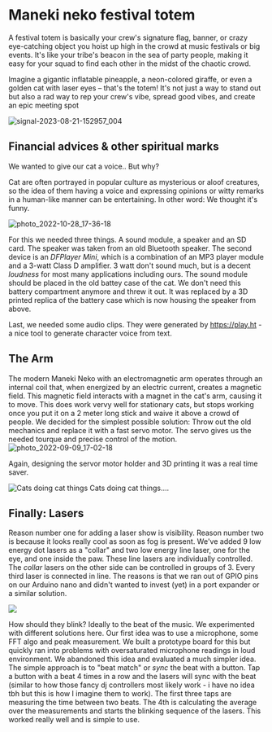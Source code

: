 # Maneki neko festival totem

A festival totem is basically your crew's signature flag, banner, or crazy eye-catching object you hoist up high in the crowd at music festivals or big events. 
It's like your tribe's beacon in the sea of party people, making it easy for your squad to find each other in the midst of the chaotic crowd.

Imagine a gigantic inflatable pineapple, a neon-colored giraffe, or even a golden cat with laser eyes – that's the totem! It's not just a way to stand out but also a rad way to rep your crew's vibe, spread good vibes, and create an epic meeting spot

![signal-2023-08-21-152957_004](https://github.com/c7h/ManekiNekoFestivalTotem/assets/2639206/efe3f8ea-bc4e-49bc-9f4f-533003f3f778)



## Financial advices & other spiritual marks
We wanted to give our cat a voice.. But why?

Cat are often portrayed in popular culture as mysterious or aloof creatures, so the idea of them having a voice and expressing opinions or witty remarks in a human-like manner can be entertaining. In other word: We thought it's funny.

![photo_2022-10-28_17-36-18](https://github.com/c7h/ManekiNekoFestivalTotem/assets/2639206/87ad4bf6-3d3b-46cb-9b54-1ab3db0b26ca)

For this we needed three things. A sound module, a speaker and an SD card. The speaker was taken from an old Bluetooth speaker. 
The second device is an _DFPlayer Mini_, which is a combination of an MP3 player module and a 3-watt Class D amplifier. 3 watt don't sound much, but is a decent _loudness_ for most many applications including ours.
The sound module should be placed in the old battey case of the cat. We don't need this battery compartment anymore and threw it out. It was replaced by a 3D printed replica of the battery case which is now housing the speaker from above.

Last, we needed some audio clips. They were generated by https://play.ht - a nice tool to generate character voice from text.

## The Arm

The modern Maneki Neko with an electromagnetic arm operates through an internal coil that, when energized by an electric current, 
creates a magnetic field. This magnetic field interacts with a magnet in the cat's arm, causing it to move. This does work vervy well for stationary cats, but stops working once you put it on a 2 meter long stick and waive it above a crowd of people.
We decided for the simplest possible solution: Throw out the old mechanics and replace it with a fast servo motor. The servo gives us the needed tourque and precise control of the motion.
![photo_2022-09-09_17-02-18](https://github.com/c7h/ManekiNekoFestivalTotem/assets/2639206/4f5be7d8-6e1f-401d-a19f-880dc3fec9fa)

Again, designing the servor motor holder and 3D printing it was a real time saver.


![Cats doing cat things](https://github.com/c7h/ManekiNekoFestivalTotem/assets/2639206/b4e735d6-965d-4e14-981f-f1db0888c5ce)
Cats doing cat things....



## Finally: Lasers

Reason number one for adding a laser show is visibility. Reason number two is because it looks really cool as soon as fog is present.
We've added 9 low energy dot lasers as a "collar" and two low energy line laser, one for the eye, and one inside the paw. These line lasers are individually controlled. 
The _collar_ lasers on the other side can be controlled in groups of 3. Every third laser is connected in line. 
The reasons is that we ran out of GPIO pins on our Arduino nano and didn't wanted to invest (yet) in a port expander or a similar solution.


![](https://github.com/c7h/ManekiNekoFestivalTotem/assets/2639206/6f3496ec-4ce6-4b5d-b142-76a9ee3bc034)


How should they blink? Ideally to the beat of the music. We experimented with different solutions here. Our first idea was to use a microphone, some FFT algo and peak measurement. We built a prototype board for this but quickly ran into problems with oversaturated microphone readings in loud environment. We abandoned this idea and evaluated a much simpler idea.
The simple approach is to "beat match" or _sync_ the beat with a button. Tap a button with a beat 4 times in a row and the lasers will sync with the beat (similar to how those fancy dj controllers most likely work - i have no idea tbh but this is how I imagine them to work).
The first three taps are measuring the time between two beats. The 4th is calculating the average over the measurements and starts the blinking sequence of the lasers. This worked really well and is simple to use.
